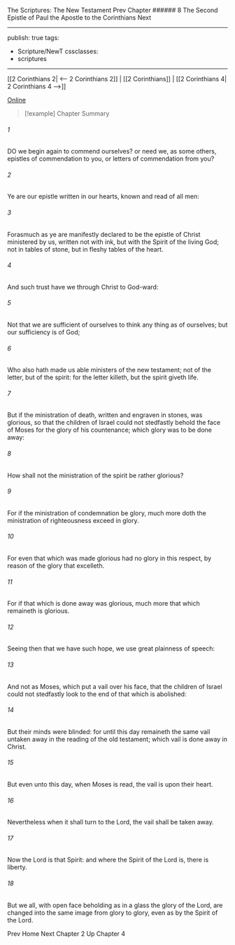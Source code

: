 The Scriptures: The New Testament
Prev
Chapter ###### 8
The Second Epistle of Paul the Apostle to the Corinthians
Next

---
publish: true
tags:
  - Scripture/NewT
cssclasses:
  - scriptures
---
[[2 Corinthians 2| <-- 2 Corinthians 2]] | [[2 Corinthians]] | [[2 Corinthians 4| 2 Corinthians 4 -->]]

[Online](https://churchofjesuschrist.org/study/scriptures/nt/2-cor/3?lang=eng)

>[!example] Chapter Summary
>
###### 1
DO we begin again to commend ourselves? or need we, as some others, epistles of commendation to you, or letters of commendation from you?
###### 2
Ye are our epistle written in our hearts, known and read of all men:
###### 3
Forasmuch as ye are manifestly declared to be the epistle of Christ ministered by us, written not with ink, but with the Spirit of the living God; not in tables of stone, but in fleshy tables of the heart.
###### 4
And such trust have we through Christ to God-ward:
###### 5
Not that we are sufficient of ourselves to think any thing as of ourselves; but our sufficiency is of God;
###### 6
Who also hath made us able ministers of the new testament; not of the letter, but of the spirit: for the letter killeth, but the spirit giveth life.
###### 7
But if the ministration of death, written and engraven in stones, was glorious, so that the children of Israel could not stedfastly behold the face of Moses for the glory of his countenance; which glory was to be done away:
###### 8
How shall not the ministration of the spirit be rather glorious?
###### 9
For if the ministration of condemnation be glory, much more doth the ministration of righteousness exceed in glory.
###### 10
For even that which was made glorious had no glory in this respect, by reason of the glory that excelleth.
###### 11
For if that which is done away was glorious, much more that which remaineth is glorious.
###### 12
Seeing then that we have such hope, we use great plainness of speech:
###### 13
And not as Moses, which put a vail over his face, that the children of Israel could not stedfastly look to the end of that which is abolished:
###### 14
But their minds were blinded: for until this day remaineth the same vail untaken away in the reading of the old testament; which vail is done away in Christ.
###### 15
But even unto this day, when Moses is read, the vail is upon their heart.
###### 16
Nevertheless when it shall turn to the Lord, the vail shall be taken away.
###### 17
Now the Lord is that Spirit: and where the Spirit of the Lord is, there is liberty.
###### 18
But we all, with open face beholding as in a glass the glory of the Lord, are changed into the same image from glory to glory, even as by the Spirit of the Lord.

Prev
Home
Next
Chapter 2
Up
Chapter 4



